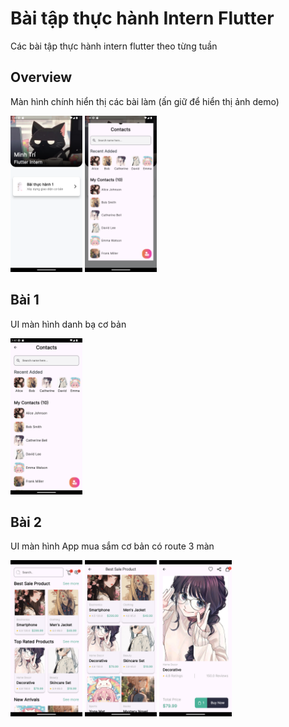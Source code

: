 # Bài tập thực hành Intern Flutter

Các bài tập thực hành intern flutter theo từng tuần

## Overview
Màn hình chính hiển thị các bài làm (ấn giữ để hiển thị ảnh demo)

<img src="Screenshot_1729147981.png" alt="Sample Image"  height="250"> 
<img src="Screenshot_1729148381.png" alt="Sample Image"  height="250">

## Bài 1
UI màn hình danh bạ cơ bản

<img src="Screenshot_1729148261.png" alt="Sample Image"  height="250">

## Bài 2
UI màn hình App mua sắm cơ bản có route 3 màn

<img src="pract2.png" alt="Sample Image"  height="250">
<img src="Screenshot_1729156034.png" alt="Sample Image"  height="250">
<img src="Screenshot_1729156039.png" alt="Sample Image"  height="250">